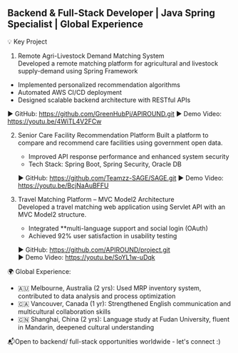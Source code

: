 ## Backend & Full-Stack Developer | Java Spring Specialist | Global Experience

💡 Key Project
 1. Remote Agri-Livestock Demand Matching System  
   Developed a remote matching platform for agricultural and livestock supply-demand using Spring Framework 
   - Implemented personalized recommendation algorithms  
   - Automated AWS CI/CD deployment
   - Designed scalable backend architecture with RESTful APIs
     
   ▶ GitHub: https://github.com/GreenHubPj/APIROUND.git
   ▶ Demo Video: https://youtu.be/4WiTL4V2FCw

2. Senior Care Facility Recommendation Platform 
   Built a platform to compare and recommend care facilities using government open data.  
   - Improved API response performance and enhanced system security 
   - Tech Stack: Spring Boot, Spring Security, Oracle DB
      
   ▶ GitHub: https://github.com/Teamzz-SAGE/SAGE.git 
   ▶ Demo Video: https://youtu.be/BcjNaAuBFFU

3. Travel Matching Platform – MVC Model2 Architecture  
   Developed a travel matching web application using Servlet API with an MVC Model2 structure.  
   - Integrated **multi-language support and social login (OAuth)  
   - Achieved 92% user satisfaction in usability testing
     
   ▶ GitHub: https://github.com/APIROUND/project.git  
   ▶ Demo Video: https://youtu.be/SoYL1w-uDqk

🌍 Global Experience:
- 🇦🇺 Melbourne, Australia (2 yrs): Used MRP inventory system, contributed to data analysis and process optimization  
- 🇨🇦 Vancouver, Canada (1 yr): Strengthened English communication and multicultural collaboration skills  
- 🇨🇳 Shanghai, China (2 yrs): Language study at Fudan University, fluent in Mandarin, deepened cultural understanding

📬Open to backend/ full-stack opportunities worldwide - let's connect :)
